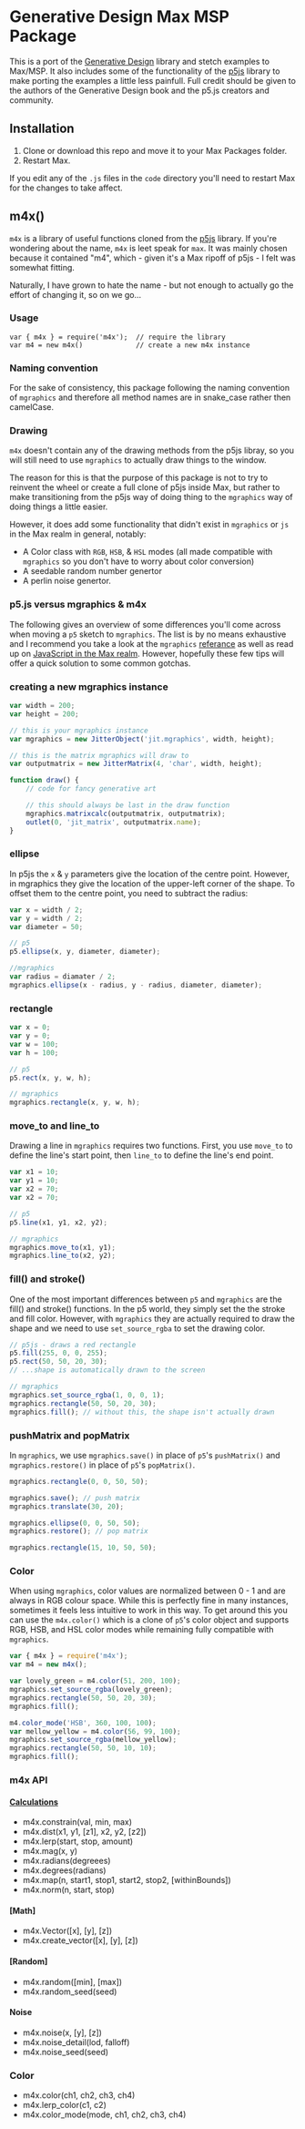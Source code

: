 # Generative Design Max MSP Package

This is a port of the [Generative Design](http://www.generative-gestaltung.de/) library and stetch examples to Max/MSP. It also includes some of the functionality of the [p5js](https://p5js.org/) library to make porting the examples a little less painfull. Full credit should be given to the authors of the Generative Design book and the p5.js creators and community.

## Installation

1. Clone or download this repo and move it to your Max Packages folder.
2. Restart Max.

If you edit any of the `.js` files in the `code` directory you'll need to restart Max for the changes to take affect.

## m4x()

`m4x` is a library of useful functions cloned from the [p5js](https://p5js.org/) library. If you're wondering about the name, `m4x` is leet speak for `max`. It was mainly chosen because it contained "m4", which - given it's a Max ripoff of p5js - I felt was somewhat fitting.

Naturally, I have grown to hate the name - but not enough to actually go the effort of changing it, so on we go...

### Usage

```
var { m4x } = require('m4x');  // require the library
var m4 = new m4x()             // create a new m4x instance
```

### Naming convention

For the sake of consistency, this package following the naming convention of `mgraphics` and therefore all method names are in snake_case rather then camelCase.

### Drawing

`m4x` doesn't contain any of the drawing methods from the p5js libray, so you will still need to use `mgraphics` to actually draw things to the window.

The reason for this is that the purpose of this package is not to try to reinvent the wheel or create a full clone of p5js inside Max, but rather to make transitioning from the p5js way of doing thing to the `mgraphics` way of doing things a little easier.

However, it does add some functionality that didn't exist in `mgraphics` or `js` in the Max realm in general, notably:

- A Color class with `RGB`, `HSB`, & `HSL` modes (all made compatible with `mgraphics` so you don't have to worry about color conversion)
- A seedable random number genertor
- A perlin noise genertor.

### p5.js versus mgraphics & m4x

The following gives an overview of some differences you'll come across when moving a `p5` sketch to `mgraphics`. The list is by no means exhaustive and I recommend you take a look at the `mgraphics` [referance](https://docs.cycling74.com/max7/refpages/jit.mgraphics) as well as read up on [JavaScript in the Max realm](https://docs.cycling74.com/max8/vignettes/javascript_usage_topic). However, hopefully these few tips will offer a quick solution to some common gotchas.

### creating a new mgraphics instance

```javascript
var width = 200;
var height = 200;

// this is your mgraphics instance
var mgraphics = new JitterObject('jit.mgraphics', width, height);

// this is the matrix mgraphics will draw to
var outputmatrix = new JitterMatrix(4, 'char', width, height);

function draw() {
	// code for fancy generative art

	// this should always be last in the draw function
	mgraphics.matrixcalc(outputmatrix, outputmatrix);
	outlet(0, 'jit_matrix', outputmatrix.name);
}
```

### ellipse

In p5js the `x` & `y` parameters give the location of the centre point. However, in mgraphics they give the location of the upper-left corner of the shape. To offset them to the centre point, you need to subtract the radius:

```javascript
var x = width / 2;
var y = width / 2;
var diameter = 50;

// p5
p5.ellipse(x, y, diameter, diameter);

//mgraphics
var radius = diamater / 2;
mgraphics.ellipse(x - radius, y - radius, diameter, diameter);
```

### rectangle

```javascript
var x = 0;
var y = 0;
var w = 100;
var h = 100;

// p5
p5.rect(x, y, w, h);

// mgraphics
mgraphics.rectangle(x, y, w, h);
```

### move_to and line_to

Drawing a line in `mgraphics` requires two functions. First, you use `move_to` to define the line's start point, then `line_to` to define the line's end point.

```javascript
var x1 = 10;
var y1 = 10;
var x2 = 70;
var x2 = 70;

// p5
p5.line(x1, y1, x2, y2);

// mgraphics
mgraphics.move_to(x1, y1);
mgraphics.line_to(x2, y2);
```

### fill() and stroke()

One of the most important differences between `p5` and `mgraphics` are the fill() and stroke() functions. In the p5 world, they simply set the the stroke and fill color. However, with `mgraphics` they are actually required to draw the shape and we need to use `set_source_rgba` to set the drawing color.

```javascript
// p5js - draws a red rectangle
p5.fill(255, 0, 0, 255);
p5.rect(50, 50, 20, 30);
// ...shape is automatically drawn to the screen

// mgraphics
mgraphics.set_source_rgba(1, 0, 0, 1);
mgraphics.rectangle(50, 50, 20, 30);
mgraphics.fill(); // without this, the shape isn't actually drawn
```

### pushMatrix and popMatrix

In `mgraphics`, we use `mgraphics.save()` in place of `p5`'s `pushMatrix()` and `mgraphics.restore()` in place of `p5`'s `popMatrix()`.

```javascript
mgraphics.rectangle(0, 0, 50, 50);

mgraphics.save(); // push matrix
mgraphics.translate(30, 20);

mgraphics.ellipse(0, 0, 50, 50);
mgraphics.restore(); // pop matrix

mgraphics.rectangle(15, 10, 50, 50);
```

### Color

When using `mgraphics`, color values are normalized between 0 - 1 and are always in RGB colour space. While this is perfectly fine in many instances, sometimes it feels less intuitive to work in this way. To get around this you can use the `m4x.color()` which is a clone of `p5`'s color object and supports RGB, HSB, and HSL color modes while remaining fully compatible with `mgraphics`.

```javascript
var { m4x } = require('m4x');
var m4 = new m4x();

var lovely_green = m4.color(51, 200, 100);
mgraphics.set_source_rgba(lovely_green);
mgraphics.rectangle(50, 50, 20, 30);
mgraphics.fill();

m4.color_mode('HSB', 360, 100, 100);
var mellow_yellow = m4.color(56, 99, 100);
mgraphics.set_source_rgba(mellow_yellow);
mgraphics.rectangle(50, 50, 10, 10);
mgraphics.fill();
```

### m4x API

#### [Calculations](https://github.com/danreidxy/Generative-Design-Max-MSP/blob/add-examples/code/m4x.calculation.js)

- m4x.constrain(val, min, max)
- m4x.dist(x1, y1, [z1], x2, y2, [z2])
- m4x.lerp(start, stop, amount)
- m4x.mag(x, y)
- m4x.radians(degreees)
- m4x.degrees(radians)
- m4x.map(n, start1, stop1, start2, stop2, [withinBounds])
- m4x.norm(n, start, stop)

#### [Math]

- m4x.Vector([x], [y], [z])
- m4x.create_vector([x], [y], [z])

#### [Random]

- m4x.random([min], [max])
- m4x.random_seed(seed)

#### Noise

- m4x.noise(x, [y], [z])
- m4x.noise_detail(lod, falloff)
- m4x.noise_seed(seed)

### Color

- m4x.color(ch1, ch2, ch3, ch4)
- m4x.lerp_color(c1, c2)
- m4x.color_mode(mode, ch1, ch2, ch3, ch4)
